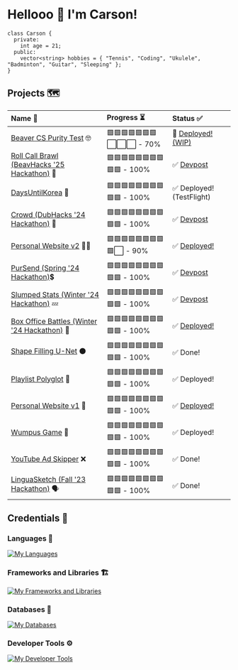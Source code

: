 # Hellooo 👋 I'm Carson!
```
class Carson {
  private:
    int age = 21;
  public:
    vector<string> hobbies = { "Tennis", "Coding", "Ukulele", "Badminton", "Guitar", "Sleeping" };
}
```

## Projects 🗺️
| Name 💬 | Progress ⏳ | Status ✅ |
| :---         | :---         | :---         |
| [Beaver CS Purity Test](https://github.com/Carson274/BeaverCsPurity) 🤓 | 🟩🟩🟩🟩🟩🟩🟩⬜️⬜️⬜️ - 70% | 🚀 [Deployed! (WIP)](https://oregonstatepuritytest.onrender.com/) |
| [Roll Call Brawl (BeavHacks '25 Hackathon)](https://github.com/Carson274/Roll-Call-Brawl) 💸 | 🟩🟩🟩🟩🟩🟩🟩🟩🟩🟩 - 100% | ✅ [Devpost](https://devpost.com/software/roll-call-brawl) |
| [DaysUntilKorea](https://github.com/Carson274/DaysUntilKorea) 🛫 | 🟩🟩🟩🟩🟩🟩🟩🟩🟩🟩 - 100% | ✅ Deployed! (TestFlight) |
| [Crowd (DubHacks '24 Hackathon)](https://github.com/sebat2004/crowd) 🎉 | 🟩🟩🟩🟩🟩🟩🟩🟩🟩🟩 - 100% | ✅ [Devpost](https://devpost.com/software/crowd-fjct15) |
| [Personal Website v2](https://github.com/Carson274/Personal-Website-V2) 🧍‍♂️ | 🟩🟩🟩🟩🟩🟩🟩🟩🟩⬜️ - 90% | ✅ [Deployed!](https://www.carsonsecrest.me/) |
| [PurSend (Spring '24 Hackathon)](https://github.com/ipoogleduck/PurSend)💲 | 🟩🟩🟩🟩🟩🟩🟩🟩🟩🟩 - 100% | ✅ [Devpost](https://devpost.com/software/pursend) |
| [Slumped Stats (Winter '24 Hackathon)](https://github.com/Carson274/Sleep-App) 💤 | 🟩🟩🟩🟩🟩🟩🟩🟩🟩🟩 - 100% | ✅ [Devpost](https://devpost.com/software/slumped-stats) |
| [Box Office Battles (Winter '24 Hackathon)](https://github.com/Carson274/Box-Office-Battles) 🎥 | 🟩🟩🟩🟩🟩🟩🟩🟩🟩🟩 - 100% | ✅ [Deployed!](https://boxofficebattles.lol/) |
| [Shape Filling U-Net](https://github.com/Carson274/Shape-Filler) ⚫️ | 🟩🟩🟩🟩🟩🟩🟩🟩🟩🟩 - 100% | ✅ Done! |
| [Playlist Polyglot](https://github.com/Carson274/Playlist-Polyglot) 🎵 | 🟩🟩🟩🟩🟩🟩🟩🟩🟩🟩 - 100% | ✅ Deployed! |
| [Personal Website v1](https://github.com/Carson274/Personal-Website) 🧍 | 🟩🟩🟩🟩🟩🟩🟩🟩🟩🟩 - 100% | ✅ [Deployed!](https://carson274.github.io/Personal-Website/) |
| [Wumpus Game](https://github.com/Carson274/Wumpus-Game) 👾 | 🟩🟩🟩🟩🟩🟩🟩🟩🟩🟩 - 100% | ✅ Deployed! |
| [YouTube Ad Skipper](https://github.com/Carson274/Ad-Skipper) ❌ | 🟩🟩🟩🟩🟩🟩🟩🟩🟩🟩 - 100% | ✅ Done! |
| [LinguaSketch (Fall '23 Hackathon)](https://github.com/sebat2004/linguasketch) 🗣️ | 🟩🟩🟩🟩🟩🟩🟩🟩🟩🟩 - 100% | ✅ Done! |

## Credentials 💼
### Languages 🧠
[![My Languages](https://skillicons.dev/icons?i=js,ts,html,css,c,cs,cpp,python,swift,go)](https://skillicons.dev)
### Frameworks and Libraries 🏗️
[![My Frameworks and Libraries](https://skillicons.dev/icons?i=react,redux,nodejs,express,tailwind,flask,pytorch,cypress)](https://skillicons.dev)
### Databases 📁
[![My Databases](https://skillicons.dev/icons?i=mongo,firebase,mysql)](https://skillicons.dev)
### Developer Tools ⚙️
[![My Developer Tools](https://skillicons.dev/icons?i=git,github,postman,vite,aws,figma,vscode,visualstudio)](https://skillicons.dev)
